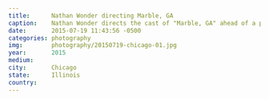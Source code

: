 ```yaml
---
title:  	Nathan Wonder directing Marble, GA
caption:	Nathan Wonder directs the cast of "Marble, GA" ahead of a performance at the Chicago Musical Theatre Festival
date:   	2015-07-19 11:43:56 -0500
categories: photography
img:		photography/20150719-chicago-01.jpg
year:		2015
medium:
city:		Chicago
state:		Illinois
country:
---
```


